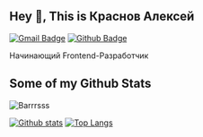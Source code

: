 ## Hey 👋, This is Краснов Алексей
[![Gmail Badge](https://img.shields.io/badge/-neky@list.ru-c14438?style=flat&logo=Gmail&logoColor=white&link=mailto:123@list.ru)](mailto:123@list.ru) [![Github Badge](https://img.shields.io/badge/-Barrrsss-grey?style=flat&logo=github&logoColor=white&link=https://github.com/Barrrsss/)](https://www.github.com/Barrrsss/) <p align='left'>Начинающий Frontend-Разработчик</p>
## Some of my Github Stats
<p align=left> <img src=https://komarev.com/ghpvc/?username=Barrrsss alt=Barrrsss /> </p>

[![Github stats](https://github-readme-stats.vercel.app/api?username=Barrrsss&show_icons=true&include_all_commits=true)](https://github.com/Barrrsss/github-readme-stats)
[![Top Langs](https://github-readme-stats.vercel.app/api/top-langs/?username=Barrrsss&layout=compact)](https://github.com/Barrrsss/github-readme-stats)
